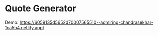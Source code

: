 # Quote Generator

Demo:
https://6059135d5652d70007565510--admiring-chandrasekhar-1ca5b4.netlify.app/
